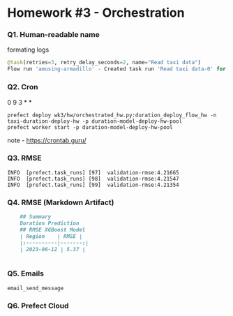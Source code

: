 # Homework #3 - Orchestration

### Q1. Human-readable name

formating logs 

```python
@task(retries=3, retry_delay_seconds=2, name="Read taxi data")
Flow run 'amusing-armadillo' - Created task run 'Read taxi data-0' for task 'Read taxi data'
```

### Q2. Cron

0 9 3 * *

```terminal
prefect deploy wk3/hw/orchestrated_hw.py:duration_deploy_flow_hw -n taxi-duration-deploy-hw -p duration-model-deploy-hw-pool
prefect worker start -p duration-model-deploy-hw-pool
```

note - https://crontab.guru/

### Q3. RMSE

```terminal
INFO  [prefect.task_runs] [97]  validation-rmse:4.21665
INFO  [prefect.task_runs] [98]  validation-rmse:4.21547
INFO  [prefect.task_runs] [99]  validation-rmse:4.21354
```

### Q4. RMSE (Markdown Artifact)

```Markdown
    ## Summary
    Duration Prediction 
    ## RMSE XGBoost Model
    | Region    | RMSE |
    |:----------|-------:|
    | 2023-06-12 | 5.37 |
    
```
### Q5. Emails

```python
email_send_message
```
### Q6. Prefect Cloud
